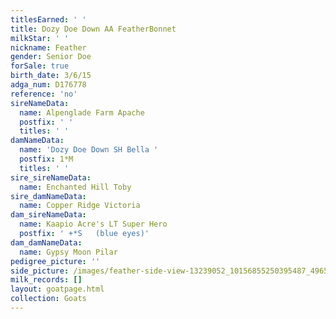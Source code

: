 ```yaml
---
titlesEarned: ' '
title: Dozy Doe Down AA FeatherBonnet
milkStar: ' '
nickname: Feather
gender: Senior Doe
forSale: true
birth_date: 3/6/15
adga_num: D176778
reference: 'no'
sireNameData:
  name: Alpenglade Farm Apache
  postfix: ' '
  titles: ' '
damNameData:
  name: 'Dozy Doe Down SH Bella '
  postfix: 1*M
  titles: ' '
sire_sireNameData:
  name: Enchanted Hill Toby
sire_damNameData:
  name: Copper Ridge Victoria
dam_sireNameData:
  name: Kaapio Acre's LT Super Hero
  postfix: ' +*S   (blue eyes)'
dam_damNameData:
  name: Gypsy Moon Pilar
pedigree_picture: ''
side_picture: /images/feather-side-view-13239052_10156855250395487_4965230174718124050_n.jpg
milk_records: []
layout: goatpage.html
collection: Goats
---
```


